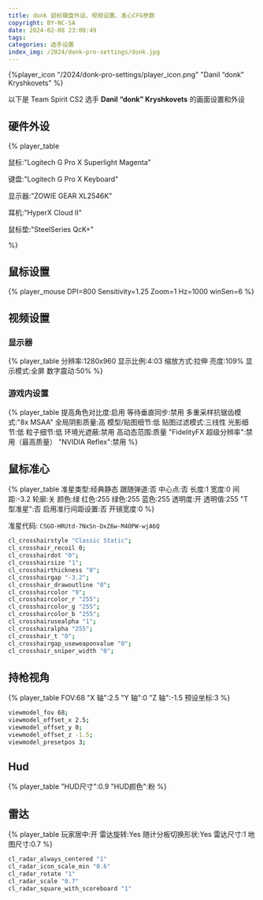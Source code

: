 ```yaml
---
title: donk 鼠标键盘外设、视频设置、准心CFG参数
copyright: BY-NC-SA
date: 2024-02-08 23:00:49
tags:
categories: 选手设置
index_img: /2024/donk-pro-settings/donk.jpg
---
```


{%player_icon "/2024/donk-pro-settings/player_icon.png" "Danil “donk” Kryshkovets" %}

以下是 Team Spirit CS2 选手 **Danil “donk” Kryshkovets** 的画面设置和外设

## 硬件外设

{% player_table

鼠标:"Logitech G Pro X Superlight Magenta"

键盘:"Logitech G Pro X Keyboard"

显示器:"ZOWIE GEAR XL2546K"

耳机:"HyperX Cloud II"

鼠标垫:"SteelSeries QcK+"

%}

## 鼠标设置

{% player_mouse DPI=800 Sensitivity=1.25 Zoom=1 Hz=1000 winSen=6 %}

## 视频设置

### 显示器

{% player_table
分辨率:1280x960
显示比例:4:03
缩放方式:拉伸
亮度:109%
显示模式:全屏
数字震动:50%
%}

### 游戏内设置

{% player_table
提高角色对比度:启用
等待垂直同步:禁用
多重采样抗锯齿模式:"8x MSAA"
全局阴影质量:高
模型/贴图细节:低
贴图过滤模式:三线性
光影细节:低
粒子细节:低
环境光遮蔽:禁用
高动态范围:质量
"FidelityFX 超级分辨率":禁用（最高质量）
"NVIDIA Reflex":禁用
%}

## 鼠标准心

{% player_table
准星类型:经典静态
跟随弹道:否
中心点:否
长度:1
宽度:0
间距:-3.2
轮廓:关
颜色:绿
红色:255
绿色:255
蓝色:255
透明度:开
透明值:255
"T 型准星":否
启用准行间距设置:否
开镜宽度:0
%}

准星代码: `CSGO-HRUtd-7NxSn-DxZ6w-M4OPW-wjA6Q`

```bash
cl_crosshairstyle "Classic Static";
cl_crosshair_recoil 0;
cl_crosshairdot "0";
cl_crosshairsize "1";
cl_crosshairthickness "0";
cl_crosshairgap "-3.2";
cl_crosshair_drawoutline "0";
cl_crosshaircolor "9";
cl_crosshaircolor_r "255";
cl_crosshaircolor_g "255";
cl_crosshaircolor_b "255";
cl_crosshairusealpha "1";
cl_crosshairalpha "255";
cl_crosshair_t "0";
cl_crosshairgap_useweaponvalue "0";
cl_crosshair_sniper_width "0";
```

## 持枪视角

{% player_table
FOV:68
"X 轴":2.5
"Y 轴":0
"Z 轴":-1.5
预设坐标:3
%}

```bash
viewmodel_fov 68;
viewmodel_offset_x 2.5;
viewmodel_offset_y 0;
viewmodel_offset_z -1.5;
viewmodel_presetpos 3;
```

## Hud

{% player_table
"HUD尺寸":0.9
"HUD颜色":粉
%}

## 雷达

{% player_table
玩家居中:开
雷达旋转:Yes
随计分板切换形状:Yes
雷达尺寸:1
地图尺寸:0.7
%}

```bash
cl_radar_always_centered "1"
cl_radar_icon_scale_min "0.6"
cl_radar_rotate "1"
cl_radar_scale "0.7"
cl_radar_square_with_scoreboard "1"
```
